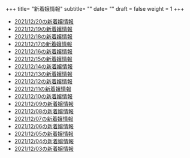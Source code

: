 +++
title= "新着嬢情報"
subtitle= ""
date= ""
draft = false
weight = 1
+++
- [2021/12/20の新着嬢情報](/post/2021-12-20)
- [2021/12/19の新着嬢情報](/post/2021-12-19)
- [2021/12/18の新着嬢情報](/post/2021-12-18)
- [2021/12/17の新着嬢情報](/post/2021-12-17)
- [2021/12/16の新着嬢情報](/post/2021-12-16)
- [2021/12/15の新着嬢情報](/post/2021-12-15)
- [2021/12/14の新着嬢情報](/post/2021-12-14)
- [2021/12/13の新着嬢情報](/post/2021-12-13)
- [2021/12/12の新着嬢情報](/post/2021-12-12)
- [2021/12/11の新着嬢情報](/post/2021-12-11)
- [2021/12/10の新着嬢情報](/post/2021-12-10)
- [2021/12/09の新着嬢情報](/post/2021-12-09)
- [2021/12/08の新着嬢情報](/post/2021-12-08)
- [2021/12/07の新着嬢情報](/post/2021-12-07)
- [2021/12/06の新着嬢情報](/post/2021-12-06)
- [2021/12/05の新着嬢情報](/post/2021-12-05)
- [2021/12/04の新着嬢情報](/post/2021-12-04)
- [2021/12/03の新着嬢情報](/post/2021-12-03)
